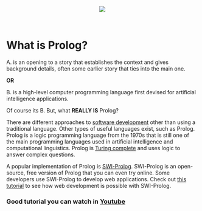 <p align="center"><img src="http://www.repoftherockies.com/wp-content/uploads/2017/02/AAEAAQAAAAAAAAryAAAAJDVkM2IwZGNmLTcwYmYtNDc1Zi04YjZkLWRmMGViNWE0OTY3Zg-1024x585.jpg"></p>
<br>
<h1 class="post-title entry-title">What is Prolog?</h1>
		
<p>A. is an opening to a story that establishes the context and gives background details, often some earlier story that ties into the main one.</p>
<p><strong>OR</strong></p>
<p>B. is a high-level computer programming language first devised for artificial intelligence applications.</p>
<p>Of course its B. But, what <strong>REALLY IS</strong> Prolog?</p>
<p>There are different approaches to <a href="http://www.repoftherockies.com/" target="_blank" rel="nofollow noopener">software&nbsp;development</a>&nbsp;other than using a traditional language. Other types of useful languages exist, such as Prolog. Prolog is a logic programming language from the 1970s that is still one of the main programming languages used in artificial intelligence and computational linguistics. Prolog is <a href="http://en.wikipedia.org/wiki/Turing_completeness" target="_blank" rel="nofollow noopener">Turing complete</a> and uses logic to answer complex questions.</p>
<p>A popular implementation of Prolog is <a href="http://www.swi-prolog.org/" target="_blank" rel="nofollow noopener">SWI-Prolog</a>. SWI-Prolog is an open-source, free version of Prolog that you can even try online. Some developers use SWI-Prolog to develop web applications. Check out <a href="http://www.pathwayslms.com/swipltuts/html/" target="_blank" rel="nofollow noopener">this tutorial</a>&nbsp;to see how web development is possible with SWI-Prolog.</p>

<h3>Good tutorial you can watch in <a href="https://youtu.be/SykxWpFwMGs">Youtube</a></h3>

